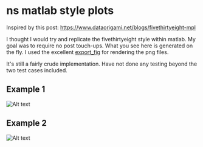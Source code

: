 ns matlab style plots
=====================

Inspired by this post:
https://www.dataorigami.net/blogs/fivethirtyeight-mpl


I thought I would try and replicate the fivethirtyeight style within matlab. My goal was to require no post touch-ups. What you see here is generated on the fly. 
I used the excellent [export_fig](https://github.com/ojwoodford/export_fig) for rendering the png files.


It's still a fairly crude implementation. Have not done any testing beyond the two test cases included.




## Example 1
![Alt text](http://github.com/timle/ns_matlab_style_plots/blob/master/ex1%2012-Jul-2014_low_.png "Example 1")

## Example 2
![Alt text](https://github.com/timle/ns_matlab_style_plots/blob/master/ex2%2012-Jul-2014_low_.png "Example 2")
